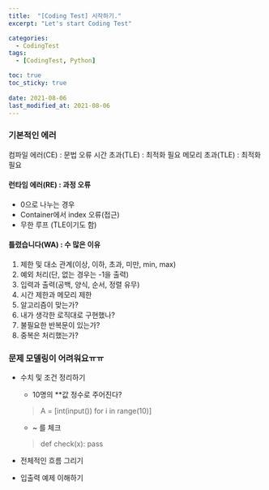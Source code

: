 ```yaml
---
title:  "[Coding Test] 시작하기."
excerpt: "Let's start Coding Test"

categories:
  - CodingTest
tags:
  - [CodingTest, Python]

toc: true
toc_sticky: true
 
date: 2021-08-06
last_modified_at: 2021-08-06
---
```


### 기본적인 에러
컴파일 에러(CE) : 문법 오류
시간 초과(TLE) : 최적화 필요
메모리 초과(TLE) : 최적화 필요

#### 런타임 에러(RE) : 과정 오류
- 0으로 나누는 경우
- Container에서 index 오류(접근)
- 무한 루프 (TLE이기도 함)

#### 틀렸습니다(WA) : 수 많은 이유
1. 제한 및 대소 관계(이상, 이하, 초과, 미만, min, max)
2. 예외 처리(단, 없는 경우는 -1을 출력)
3. 입력과 출력(공백, 양식, 순서, 정렬 유무)
4. 시간 제한과 메모리 제한
5. 알고리즘이 맞는가?
6. 내가 생각한 로직대로 구현했나?
7. 불필요한 반복문이 있는가?
8. 중복은 처리했는가?


### 문제 모델링이 어려워요ㅠㅠ
- 수치 및 조건 정리하기
    - 10명의 **값 정수로 주어진다?
    >A = [int(input()) for i in range(10)]
    - ~ 를 체크
    > def check(x):
        pass

- 전체적인 흐름 그리기
- 입출력 예제 이해하기